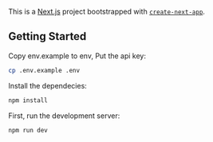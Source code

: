 This is a [Next.js](https://nextjs.org/) project bootstrapped with [`create-next-app`](https://github.com/vercel/next.js/tree/canary/packages/create-next-app).

## Getting Started


Copy env.example to env, Put the api key:

```bash
cp .env.example .env
```

Install the dependecies:

```bash
npm install
```

First, run the development server:

```bash
npm run dev
```